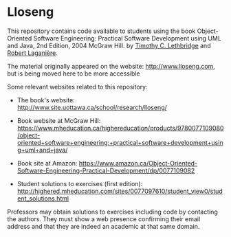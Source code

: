 # Lloseng
This repository contains code available to students using the book Object-Oriented Software Engineering: Practical Software Development using UML and Java, 2nd Edition, 2004 McGraw Hill.  by [Timothy C. Lethbridge](http://www.eecs.uottawa.ca/~tcl) and [Robert Laganière](http://www.eecs.uottawa.ca/~laganier). 

The material originally appeared on the website: http://www.lloseng.com, but is being moved here to be more accessible

Some relevant websites related to this repository:

* The book's website: http://www.site.uottawa.ca/school/research/lloseng/ 

* Book website at McGraw Hill: https://www.mheducation.ca/highereducation/products/9780077109080/object-oriented+software+engineering:+practical+software+development+using+uml+and+java/

* Book site at Amazon: https://www.amazon.ca/Object-Oriented-Software-Engineering-Practical-Development/dp/0077109082

* Student solutions to exercises (first edition): http://highered.mheducation.com/sites/0077097610/student_view0/student_solutions.html

Professors may obtain solutions to exercises including code by contacting the authors. They must show a web presence confirming their email address and that they are indeed an academic at that same domain.
